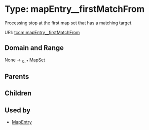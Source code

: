 
# Type: mapEntry__firstMatchFrom


Processing stop at the first map set that has a matching target.

URI: [tccm:mapEntry__firstMatchFrom](https://hotecosystem.org/tccm/mapEntry__firstMatchFrom)


## Domain and Range

None ->  <sub>0..*</sub> [MapSet](MapSet.md)

## Parents


## Children


## Used by

 * [MapEntry](MapEntry.md)
